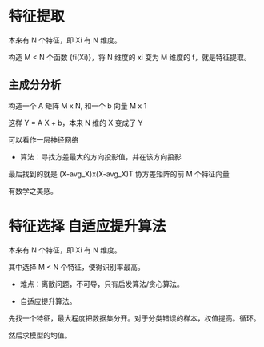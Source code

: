 # 特征提取

本来有 N 个特征，即 Xi 有 N 维度。

构造 M < N 个函数 {fi(Xi)}，将 N 维度的 xi 变为 M 维度的 f，就是特征提取。

## 主成分分析

构造一个 A 矩阵 M x N, 和一个 b 向量 M x 1

这样 Y = A X + b，本来 N 维的 X 变成了 Y

可以看作一层神经网络

- 算法：寻找方差最大的方向投影值，并在该方向投影

最后找到的就是 (X-avg_X)x(X-avg_X)T 协方差矩阵的前 M 个特征向量

有数学之美感。

# 特征选择 自适应提升算法

本来有 N 个特征，即 Xi 有 N 维度。

其中选择 M < N 个特征，使得识别率最高。

- 难点：离散问题，不可导，只有启发算法/贪心算法。

- 自适应提升算法。

先找一个特征，最大程度把数据集分开。对于分类错误的样本，权值提高。循环。

然后求模型的均值。
